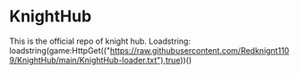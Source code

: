 # KnightHub
This is the official repo of knight hub.
Loadstring:
loadstring(game:HttpGet(("https://raw.githubusercontent.com/Redknignt1109/KnightHub/main/KnightHub-loader.txt"),true))()
